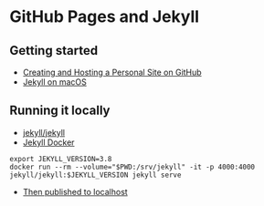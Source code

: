 # GitHub Pages and Jekyll

## Getting started

* [Creating and Hosting a Personal Site on GitHub](http://jmcglone.com/guides/github-pages/)
* [Jekyll on macOS](https://jekyllrb.com/docs/installation/macos/)

## Running it locally

* [jekyll/jekyll](https://hub.docker.com/r/jekyll/jekyll)
* [Jekyll Docker](https://github.com/envygeeks/jekyll-docker)

```
export JEKYLL_VERSION=3.8
docker run --rm --volume="$PWD:/srv/jekyll" -it -p 4000:4000 jekyll/jekyll:$JEKYLL_VERSION jekyll serve
```

* [Then published to localhost](http://localhost:4000)

